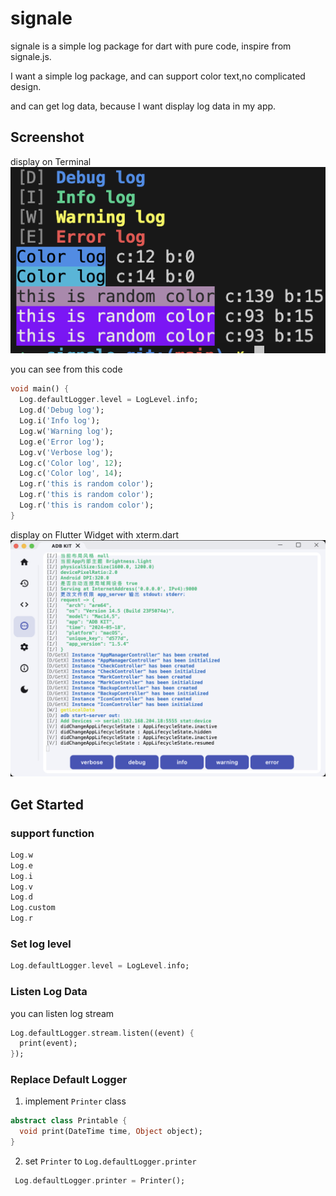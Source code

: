 # signale
signale is a simple log package for dart with pure code, inspire from signale.js.

I want a simple log package, and can support color text,no complicated design.

and can get log data, because I want display log data in my app.

## Screenshot
display on Terminal
![](screenshots/screenshot.png)

you can see from this code
```dart
void main() {
  Log.defaultLogger.level = LogLevel.info;
  Log.d('Debug log');
  Log.i('Info log');
  Log.w('Warning log');
  Log.e('Error log');
  Log.v('Verbose log');
  Log.c('Color log', 12);
  Log.c('Color log', 14);
  Log.r('this is random color');
  Log.r('this is random color');
  Log.r('this is random color');
}

```

display on Flutter Widget with xterm.dart
![](screenshots/app_display.png)

## Get Started

### support function
```dart
Log.w
Log.e
Log.i
Log.v
Log.d
Log.custom
Log.r
```

### Set log level
```dart
Log.defaultLogger.level = LogLevel.info;
```

### Listen Log Data

you can listen log stream

```dart
Log.defaultLogger.stream.listen((event) {
  print(event);
});
```

### Replace Default Logger
1. implement `Printer` class
```dart
abstract class Printable {
  void print(DateTime time, Object object);
}
```

2. set `Printer` to `Log.defaultLogger.printer`
```dart
 Log.defaultLogger.printer = Printer();
```

